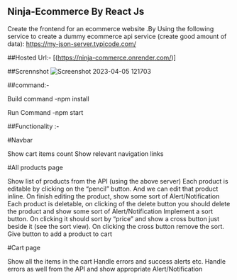 ## Ninja-Ecommerce  By React Js

Create the frontend for an ecommerce website .By  Using the following service to create a dummy ecommerce api service (create good amount of data): https://my-json-server.typicode.com/


##Hosted Url:- [(https://ninja-commerce.onrender.com/)]

##Scrennshot
 ![Screenshot 2023-04-05 121703](https://user-images.githubusercontent.com/100330745/230002947-1364fade-c7b8-4694-bbf6-e0c5b14a027a.png)




##command:-

Build command -npm install

Run Command -npm start

##Functionality :-

#Navbar

Show cart items count
Show relevant navigation links

#All products page

Show list of products from the API (using the above server)
Each product is editable by clicking on the “pencil” button. And we can edit that product inline. On finish editing the product, show some sort of Alert/Notification
Each product is deletable, on clicking of the delete button you should delete the product and show some sort of Alert/Notification
Implement a sort button. On clicking it should sort by “price” and show a cross button just beside it (see the sort view). On clicking the cross button remove the sort.
Give button to add a product to cart


#Cart page

Show all the items in the cart
Handle errors and success alerts etc.
Handle errors as well from the API and show appropriate Alert/Notification


